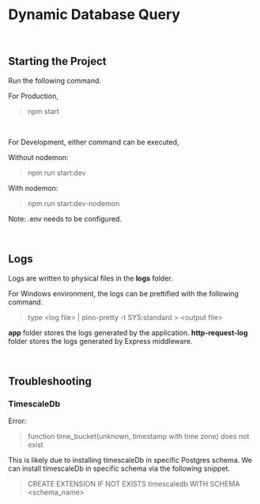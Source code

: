 # Dynamic Database Query

<br/>

## Starting the Project

Run the following command.

For Production,

> npm start

&nbsp;

For Development, either command can be executed,

Without nodemon:

> npm run start:dev

With nodemon:

> npm run start:dev-nodemon

Note: .env needs to be configured.

<br/>

## Logs

Logs are written to physical files in the **logs** folder.

For Windows environment, the logs can be prettified with the following command.

> type \<log file> | pino-pretty -t SYS:standard > \<output file>

**app** folder stores the logs generated by the application.
**http-request-log** folder stores the logs generated by Express middleware.

<br/>

## Troubleshooting

### TimescaleDb

Error:

> function time_bucket(unknown, timestamp with time zone) does not exist

This is likely due to installing timescaleDb in specific Postgres schema.
We can install timescaleDb in specific schema via the following snippet.

> CREATE EXTENSION IF NOT EXISTS timescaledb WITH SCHEMA <schema_name>
